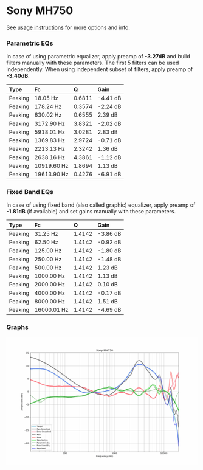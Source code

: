 # Sony MH750
See [usage instructions](https://github.com/jaakkopasanen/AutoEq#usage) for more options and info.

### Parametric EQs
In case of using parametric equalizer, apply preamp of **-3.27dB** and build filters manually
with these parameters. The first 5 filters can be used independently.
When using independent subset of filters, apply preamp of **-3.40dB**.

| Type    | Fc          |      Q | Gain     |
|:--------|:------------|:-------|:---------|
| Peaking | 18.05 Hz    | 0.6811 | -4.41 dB |
| Peaking | 178.24 Hz   | 0.3574 | -2.24 dB |
| Peaking | 630.02 Hz   | 0.6555 | 2.39 dB  |
| Peaking | 3172.90 Hz  | 3.8321 | -2.02 dB |
| Peaking | 5918.01 Hz  | 3.0281 | 2.83 dB  |
| Peaking | 1369.83 Hz  | 2.9724 | -0.71 dB |
| Peaking | 2213.13 Hz  | 2.3242 | 1.36 dB  |
| Peaking | 2638.16 Hz  | 4.3861 | -1.12 dB |
| Peaking | 10919.60 Hz | 1.8694 | 1.13 dB  |
| Peaking | 19613.90 Hz | 0.4276 | -6.91 dB |

### Fixed Band EQs
In case of using fixed band (also called graphic) equalizer, apply preamp of **-1.81dB**
(if available) and set gains manually with these parameters.

| Type    | Fc          |      Q | Gain     |
|:--------|:------------|:-------|:---------|
| Peaking | 31.25 Hz    | 1.4142 | -3.86 dB |
| Peaking | 62.50 Hz    | 1.4142 | -0.92 dB |
| Peaking | 125.00 Hz   | 1.4142 | -1.80 dB |
| Peaking | 250.00 Hz   | 1.4142 | -1.48 dB |
| Peaking | 500.00 Hz   | 1.4142 | 1.23 dB  |
| Peaking | 1000.00 Hz  | 1.4142 | 1.13 dB  |
| Peaking | 2000.00 Hz  | 1.4142 | 0.10 dB  |
| Peaking | 4000.00 Hz  | 1.4142 | -0.17 dB |
| Peaking | 8000.00 Hz  | 1.4142 | 1.51 dB  |
| Peaking | 16000.01 Hz | 1.4142 | -4.69 dB |

### Graphs
![](./Sony%20MH750.png)